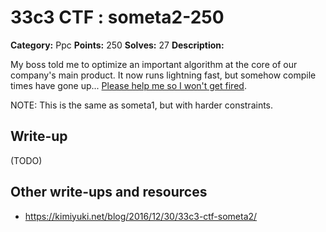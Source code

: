 # 33c3 CTF : someta2-250

**Category:** Ppc
**Points:** 250
**Solves:** 27
**Description:**


My boss told me to optimize an important algorithm at the core of our company's main product. It now runs lightning fast, but somehow compile times have gone up... [Please help me so I won't get fired](someta2.tar.xz).

NOTE: This is the same as someta1, but with harder constraints.

## Write-up

(TODO)

## Other write-ups and resources

* https://kimiyuki.net/blog/2016/12/30/33c3-ctf-someta2/
